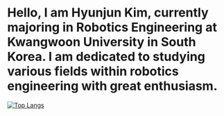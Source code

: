 # Hello, I am Hyunjun Kim, currently majoring in Robotics Engineering at Kwangwoon University in South Korea. I am dedicated to studying various fields within robotics engineering with great enthusiasm.

<!--
**Rla-GusWns/Rla-GusWns** is a ✨ _special_ ✨ repository because its `README.md` (this file) appears on your GitHub profile.

Here are some ideas to get you started:

- 🔭 I’m currently working on ...
- 🌱 I’m currently learning ...
- 👯 I’m looking to collaborate on ...
- 🤔 I’m looking for help with ...
- 💬 Ask me about ...
- 📫 How to reach me: ...
- 😄 Pronouns: ...
- ⚡ Fun fact: ...
-->

[![Top Langs](https://github-readme-stats.vercel.app/api/top-langs/?username=Rla-GusWns&layout=compact)](https://github.com/anuraghazra/github-readme-stats)
